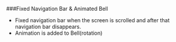 ###Fixed Navigation Bar & Animated Bell
- Fixed navigation bar when the screen is scrolled and after that navigation bar disappears.
- Animation is added to Bell(rotation)
